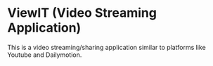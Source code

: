 # ViewIT (Video Streaming Application)
This is a video streaming/sharing application similar to platforms like Youtube and Dailymotion.
